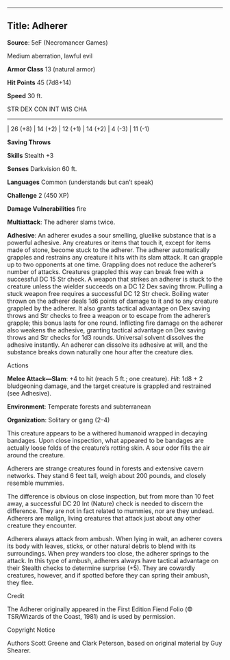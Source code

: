 -------------------------
Title: Adherer
-------------------------


**Source**: 5eF (Necromancer Games)

Medium aberration, lawful evil

**Armor Class** 13 (natural armor)

**Hit Points** 45 (7d8+14)

**Speed** 30 ft.

  STR       DEX       CON       INT       WIS      CHA
  --------- --------- --------- --------- -------- ---------
  | 26 (+8)   | 14 (+2)   | 12 (+1)   | 14 (+2)   | 4 (-3)   | 11 (-1)

**Saving Throws**

**Skills** Stealth +3

**Senses** Darkvision 60 ft.

**Languages** Common (understands but can’t speak)

**Challenge** 2 (450 XP)

**Damage Vulnerabilities** fire

**Multiattack**: The adherer slams twice.


**Adhesive**: An adherer exudes a sour smelling, gluelike substance
    that is a powerful adhesive. Any creatures or items that touch it,
    except for items made of stone, become stuck to the adherer. The
    adherer automatically grapples and restrains any creature it hits
    with its slam attack. It can grapple up to two opponents at
    one time. Grappling does not reduce the adherer’s number of attacks.
    Creatures grappled this way can break free with a successful DC 15
    Str check. A weapon that strikes an adherer is stuck to the creature
    unless the wielder succeeds on a DC 12 Dex saving throw. Pulling a
    stuck weapon free requires a successful DC 12 Str check. Boiling
    water thrown on the adherer deals 1d6 points of damage to it and to
    any creature grappled by the adherer. It also grants tactical
    advantage on Dex saving throws and Str checks to free a weapon or to
    escape from the adherer’s grapple; this bonus lasts for one round.
    Inflicting fire damage on the adherer also weakens the adhesive,
    granting tactical advantage on Dex saving throws and Str checks for
    1d3 rounds. Universal solvent dissolves the adhesive instantly. An
    adherer can dissolve its adhesive at will, and the substance breaks
    down naturally one hour after the creature dies.


Actions

**Melee Attack—Slam**: +4 to hit (reach 5 ft.; one creature). *Hit*:
    1d8 + 2 bludgeoning damage, and the target creature is grappled and
    restrained (see Adhesive).

**Environment**: Temperate forests and subterranean

**Organization**: Solitary or gang (2–4)

This creature appears to be a withered humanoid wrapped in decaying
bandages. Upon close inspection, what appeared to be bandages are
actually loose folds of the creature’s rotting skin. A sour odor fills
the air around the creature.

Adherers are strange creatures found in forests and extensive cavern
networks. They stand 6 feet tall, weigh about 200 pounds, and closely
resemble mummies.

The difference is obvious on close inspection, but from more than 10
feet away, a successful DC 20 Int (Nature) check is needed to discern
the difference. They are not in fact related to mummies, nor are they
undead. Adherers are malign, living creatures that attack just about any
other creature they encounter.

Adherers always attack from ambush. When lying in wait, an adherer
covers its body with leaves, sticks, or other natural debris to blend
with its surroundings. When prey wanders too close, the adherer springs
to the attack. In this type of ambush, adherers always have tactical
advantage on their Stealth checks to determine surprise (+5). They are
cowardly creatures, however, and if spotted before they can spring their
ambush, they flee.

Credit

The Adherer originally appeared in the First Edition Fiend Folio (©
TSR/Wizards of the Coast, 1981) and is used by permission.

Copyright Notice

Authors Scott Greene and Clark Peterson, based on original material by
Guy Shearer.


